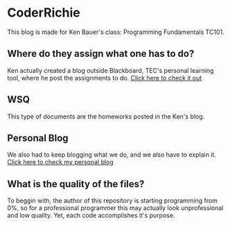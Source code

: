 # CoderRichie
This blog is made for Ken Bauer's class: Programming Fundamentals TC101.

## Where do they assign what one has to do?
Ken actually created a blog outside Blackboard, TEC's personal learning tool, where he post the assignments to do. [Click here to check it out](http://kenscourses.com/tc101winter2016/)

## WSQ
This type of documents are the homeworks posted in the Ken's blog.

## Personal Blog
We also had to keep blogging what we do, and we also have to explain it. [Click here to check my personal blog](https://rhcpalmarichiewordpresscom.wordpress.com/)

## What is the quality of the files?

To beggin with, the author of this repository is starting programming from 0%, so for a professional programmer this may actually look unprofessional and low quality. Yet, each code accomplishes it's purpose. 

